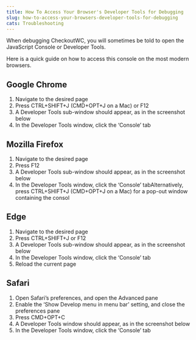 ```yaml
---
title: How To Access Your Browser's Developer Tools for Debugging
slug: how-to-access-your-browsers-developer-tools-for-debugging
cats: Troubleshooting
---
```


 When debugging CheckoutWC, you will sometimes be told to open the JavaScript Console or Developer Tools.

 Here is a quick guide on how to access this console on the most modern browsers.

Google Chrome
-------------

1. Navigate to the desired page
2. Press CTRL+SHIFT+J (CMD+OPT+J on a Mac) or F12
3. A Developer Tools sub-window should appear, as in the screenshot below
4. In the Developer Tools window, click the ‘Console’ tab

Mozilla Firefox
---------------

1. Navigate to the desired page
2. Press F12
3. A Developer Tools sub-window should appear, as in the screenshot below
4. In the Developer Tools window, click the ‘Console’ tabAlternatively, press CTRL+SHIFT+J (CMD+OPT+J on a Mac) for a pop-out window containing the consol

Edge
----

1. Navigate to the desired page
2. Press CTRL+SHIFT+J or F12
3. A Developer Tools sub-window should appear, as in the screenshot below
4. In the Developer Tools window, click the ‘Console’ tab
5. Reload the current page

Safari
------

1. Open Safari’s preferences, and open the Advanced pane
2. Enable the ‘Show Develop menu in menu bar’ setting, and close the preferences pane
3. Press CMD+OPT+C
4. A Developer Tools window should appear, as in the screenshot below
5. In the Developer Tools window, click the ‘Console’ tab
